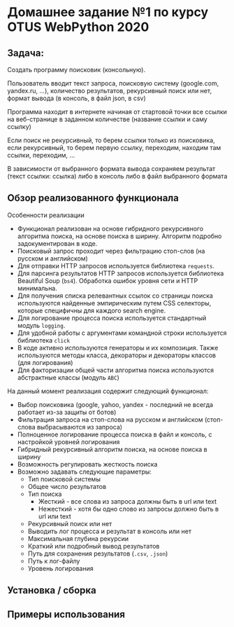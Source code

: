 # Домашнее задание №1 по курсу OTUS WebPython 2020

## Задача:

Создать программу поисковик (консольную).

Пользователь вводит текст запроса, поисковую систему (google.com, yandex.ru, ...), количество 
результатов, рекурсивный поиск или нет, формат вывода (в консоль, в файл json, в csv)

Программа находит в интернете начиная от стартовой точки все ссылки на веб-странице в заданном 
количестве (название ссылки и саму ссылку)

Если поиск не рекурсивный, то берем ссылки только из поисковика, если рекурсивный, то берем 
первую ссылку, переходим, находим там ссылки, переходим, ...

В зависимости от выбранного формата вывода сохраняем результат (текст ссылки: ссылка) либо в 
консоль либо в файл выбранного формата

## Обзор реализованного функционала

Особенности реализации

 - Функционал реализован на основе гибридного рекурсивного алгоритма поиска, на основе поиска в ширину.
 Алгоритм подробно задокументирован в коде.
 - Поисковый запрос проходит через фильтрацию стоп-слов (на русском и английском)
 - Для отправки HTTP запросов используется библиотека `requests`. 
 - Для парсинга результатов HTTP запросов используется библиотека Beautiful Soup (`bs4`). Обработка ошибок уровня сети и HTTP минимальна. 
 - Для получения списка релевантных ссылок со страницы поиска используются найденные эмпирическим путем
CSS селекторы, которые специфичны для каждого search engine. 
 - Для логирование процесса поиска используется стандартный модуль `logging`. 
 - Для удобной работы с аргументами командной строки используется библиотека `click`
 - В коде активно используются генераторы и их композиция. Также используются методы класса, 
декораторы и декораторы классов (для логирования)
 - Для факторизации общей части алгоритма поиска используются абстрактные классы (модуль `ABC`)

На данный момент реализация содержит следующий функционал:

 - Выбор поисковика (google, yahoo, yandex - последний не всегда работает из-за защиты от ботов)
 - Фильтрация запроса на стоп-слова на русском и английском (стоп-слова выбрасываются из запроса)
 - Полноценное логирование процесса поиска в файл и консоль, с настройкой уровней логирования
 - Гибридный рекурсивный алгоритм поиска, на основе поиска в ширину
 - Возможность регулировать жесткость поиска 
 - Возможно задавать следующие параметры:
    - Тип поисковой системы
    - Общее число результатов 
    - Тип поиска
        - Жесткий - все слова из запроса должны быть в url или text
        - Нежесткий - хотя бы одно слово из запросы должно быть в url или text
    - Рекурсивный поиск или нет
    - Выводить лог процесса и результат в консоль или нет
    - Максимальная глубина рекурсии
    - Краткий или подробный вывод результатов
    - Путь для сохранения результатов (`.csv`, `.json`)
    - Путь к лог-файлу
    - Уровень логирования
    
## Установка / сборка



## Примеры использования    